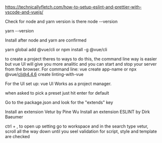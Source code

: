 https://technicallyfletch.com/how-to-setup-eslint-and-prettier-with-vscode-and-vuejs/

Check for node and yarn version is there
node --version

yarn --version

Install after node and yarn are confirmed

yarn global add @vue/cli
or
npm install -g @vue/cli

to create a project theres to ways to do this, the command line way is easier but vue UI will give you more analitic and you can start and stop your server from the browser.
For command line:
vue create app-name
or
npx @vue/cli@4.4.6 create linting-with-vue

For the UI set up:
vue UI
Works as a project manager.

when asked  to pick a preset just hit enter for default

Go to the package.json and look for the "extends" key

Install an extension Vetur by Pine Wu
Install an extension ESLINT by Dirk Baeumer

ctrl + ,   to open up setting go to workspace and in the search type vetur, scroll all the way down until you seel validation for script, style and template are checked


